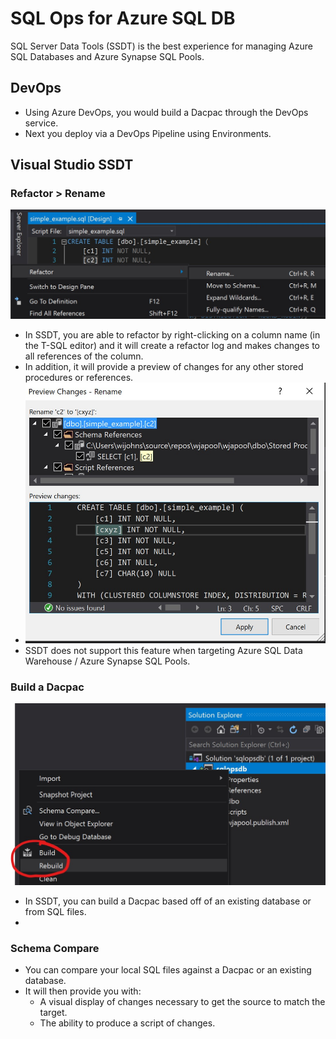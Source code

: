 # SQL Ops for Azure SQL DB

SQL Server Data Tools (SSDT) is the best experience for managing Azure SQL Databases and Azure Synapse SQL Pools.

## DevOps

* Using Azure DevOps, you would build a Dacpac through the DevOps service.
* Next you deploy via a DevOps Pipeline using Environments.

## Visual Studio SSDT

### Refactor > Rename

![SSDT Refactor Column](./img/ssdt_refactor_column.jpg)

* In SSDT, you are able to refactor by right-clicking on a column name (in the T-SQL editor) and it will create a refactor log and makes changes to all references of the column.
* In addition, it will provide a preview of changes for any other stored procedures or references.
* ![SSDT Refactor Preview](./img/ssdt_refactor_preview.jpg)
* SSDT does not support this feature when targeting Azure SQL Data Warehouse / Azure Synapse SQL Pools.

### Build a Dacpac

![SSDT Refactor Column](./img/ssdt_build.jpg)

* In SSDT, you can build a Dacpac based off of an existing database or from SQL files.
* 

### Schema Compare

* You can compare your local SQL files against a Dacpac or an existing database.
* It will then provide you with:
  * A visual display of changes necessary to get the source to match the target.
  * The ability to produce a script of changes.
